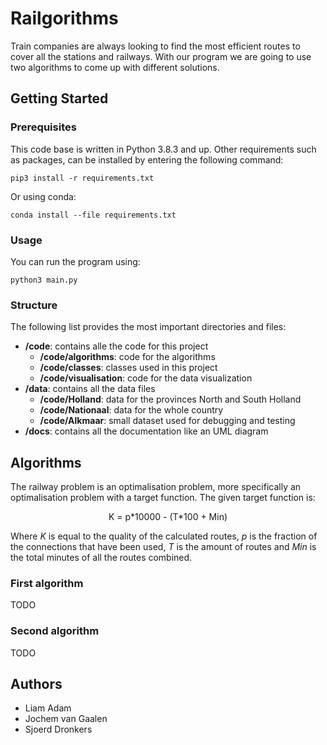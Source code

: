 # Railgorithms

Train companies are always looking to find the most efficient routes to cover all the stations and railways. 
With our program we are going to use two algorithms to come up with different solutions. 

## Getting Started

### Prerequisites

This code base is written in Python 3.8.3 and up. 
Other requirements such as packages, can be installed by entering the following command:

```
pip3 install -r requirements.txt
```

Or using conda:

```
conda install --file requirements.txt
```

### Usage

You can run the program using:
```
python3 main.py
```

### Structure

The following list provides the most important directories and files:

- **/code**: contains alle the code for this project
  - **/code/algorithms**: code for the algorithms
  - **/code/classes**: classes used in this project
  - **/code/visualisation**: code for the data visualization
- **/data**: contains all the data files
  - **/code/Holland**: data for the provinces North and South Holland
  - **/code/Nationaal**: data for the whole country
  - **/code/Alkmaar**: small dataset used for debugging and testing
- **/docs**: contains all the documentation like an UML diagram

## Algorithms

The railway problem is an optimalisation problem, more specifically an optimalisation problem with a target function.
The given target function is:

<center> 
K = p*10000 - (T*100 + Min) 
</center>

Where *K* is equal to the quality of the calculated routes, *p* is the fraction of the connections that have been used, *T* is the amount of routes and *Min* is the total minutes of all the routes combined. 

### First algorithm

TODO

### Second algorithm

TODO

## Authors
- Liam Adam
- Jochem van Gaalen
- Sjoerd Dronkers